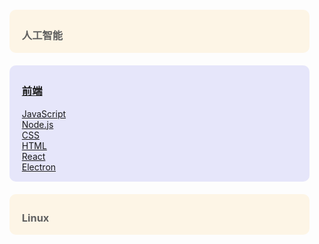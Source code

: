 
<!--  
<style>
    main{
        box-sizing: border-box;
        width:90vw;
        position: absolute;
        left:5vw;
        display:flex;
        flex-wrap: wrap;
        gap:20px;
    }

    main > a{
        display: block;
        box-sizing: border-box;
        background: oldLace;
        border-radius: 10px;
        min-width: 150px;
        min-height: 150px;
        display: flex;
        justify-content: center;
        align-items: center;
    }

</style>
<main>
    <a href="前端/前端——index" style="background:lavender">前端</a>
    <a href="前端/Electron——Electron" style="background:MintCream">Electron</a>
    <a href="前端/React——React" style="background:MistyRose">React</a>
    <a href="前端/React-Native——安卓平台打包" style="background:PeachPuff">React<br>Native</a>

</main>
-->


<style>
    blockquote{
        background: oldLace;
        padding: 5px  20px 1px;
        margin-top: 20px;
        border-radius: 10px;
        border: none;
    }
    blockquote:nth-of-type(even){
        background: lavender;
    }
</style>


>  ###  人工智能


>  ###  [前端](前端/前端——index)
>  [JavaScript](前端/前端——index#javascript)       
>  [Node.js](前端/前端——index#nodejs)       
>  [CSS](前端/前端——index#css)       
>  [HTML](前端/前端——index#html)       
>  [React](前端/前端——index#react)       
>  [Electron](前端/前端——index#electron)       



>  ###  Linux




